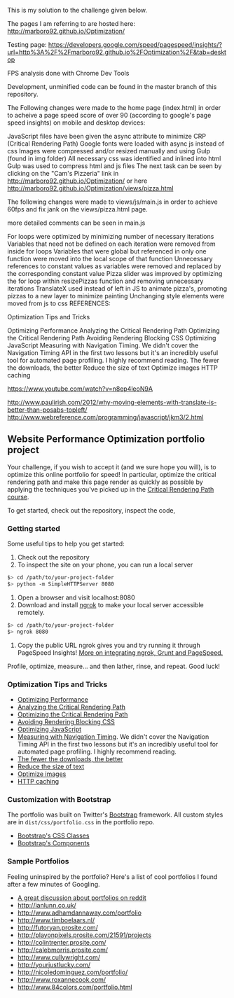 This is my solution to the challenge given below.

The pages I am referring to are hosted here: http://marboro92.github.io/Optimization/

Testing page: https://developers.google.com/speed/pagespeed/insights/?url=http%3A%2F%2Fmarboro92.github.io%2FOptimization%2F&tab=desktop

FPS analysis done with Chrome Dev Tools

Development, unminified code can be found in the master branch of this repository.

The Following changes were made to the home page (index.html) in order to acheive a page speed score of over 90 (according to google's page speed insights) on mobile and desktop devices:

JavaScript files have been given the async attribute to minimize CRP (Critical Rendering Path)
Google fonts were loaded with async js instead of css
Images were compressed and/or resized manually and using Gulp (found in img folder)
All necessary css was identified and inlined into html
Gulp was used to compress html and js files
The next task can be seen by clicking on the "Cam's Pizzeria" link in http://marboro92.github.io/Optimization/ or here http://marboro92.github.io/Optimization/views/pizza.html

The following changes were made to views/js/main.js in order to achieve 60fps and fix jank on the views/pizza.html page.

more detailed comments can be seen in main.js

For loops were optimized by minimizing number of necessary iterations
Variables that need not be defined on each iteration were removed from inside for loops
Variables that were global but referenced in only one function were moved into the local scope of that function
Unnecessary references to constant values as variables were removed and replaced by the corresponding constant value
Pizza slider was improved by optimizing the for loop within resizePizzas function and removing unnecessary iterations
TranslateX used instead of left in JS to animate pizza's, promoting pizzas to a new layer to minimize painting
Unchanging style elements were moved from js to css
REFERENCES:

Optimization Tips and Tricks

Optimizing Performance
Analyzing the Critical Rendering Path
Optimizing the Critical Rendering Path
Avoiding Rendering Blocking CSS
Optimizing JavaScript
Measuring with Navigation Timing. We didn't cover the Navigation Timing API in the first two lessons but it's an incredibly useful tool for automated page profiling. I highly recommend reading.
The fewer the downloads, the better
Reduce the size of text
Optimize images
HTTP caching

https://www.youtube.com/watch?v=n8ep4leoN9A

http://www.paulirish.com/2012/why-moving-elements-with-translate-is-better-than-posabs-topleft/
http://www.webreference.com/programming/javascript/jkm3/2.html


## Website Performance Optimization portfolio project

Your challenge, if you wish to accept it (and we sure hope you will), is to optimize this online portfolio for speed! In particular, optimize the critical rendering path and make this page render as quickly as possible by applying the techniques you've picked up in the [Critical Rendering Path course](https://www.udacity.com/course/ud884).

To get started, check out the repository, inspect the code,

### Getting started

Some useful tips to help you get started:

1. Check out the repository
1. To inspect the site on your phone, you can run a local server

  ```bash
  $> cd /path/to/your-project-folder
  $> python -m SimpleHTTPServer 8080
  ```

1. Open a browser and visit localhost:8080
1. Download and install [ngrok](https://ngrok.com/) to make your local server accessible remotely.

  ``` bash
  $> cd /path/to/your-project-folder
  $> ngrok 8080
  ```

1. Copy the public URL ngrok gives you and try running it through PageSpeed Insights! [More on integrating ngrok, Grunt and PageSpeed.](http://www.jamescryer.com/2014/06/12/grunt-pagespeed-and-ngrok-locally-testing/)

Profile, optimize, measure... and then lather, rinse, and repeat. Good luck!

### Optimization Tips and Tricks
* [Optimizing Performance](https://developers.google.com/web/fundamentals/performance/ "web performance")
* [Analyzing the Critical Rendering Path](https://developers.google.com/web/fundamentals/performance/critical-rendering-path/analyzing-crp.html "analyzing crp")
* [Optimizing the Critical Rendering Path](https://developers.google.com/web/fundamentals/performance/critical-rendering-path/optimizing-critical-rendering-path.html "optimize the crp!")
* [Avoiding Rendering Blocking CSS](https://developers.google.com/web/fundamentals/performance/critical-rendering-path/render-blocking-css.html "render blocking css")
* [Optimizing JavaScript](https://developers.google.com/web/fundamentals/performance/critical-rendering-path/adding-interactivity-with-javascript.html "javascript")
* [Measuring with Navigation Timing](https://developers.google.com/web/fundamentals/performance/critical-rendering-path/measure-crp.html "nav timing api"). We didn't cover the Navigation Timing API in the first two lessons but it's an incredibly useful tool for automated page profiling. I highly recommend reading.
* <a href="https://developers.google.com/web/fundamentals/performance/optimizing-content-efficiency/eliminate-downloads.html">The fewer the downloads, the better</a>
* <a href="https://developers.google.com/web/fundamentals/performance/optimizing-content-efficiency/optimize-encoding-and-transfer.html">Reduce the size of text</a>
* <a href="https://developers.google.com/web/fundamentals/performance/optimizing-content-efficiency/image-optimization.html">Optimize images</a>
* <a href="https://developers.google.com/web/fundamentals/performance/optimizing-content-efficiency/http-caching.html">HTTP caching</a>

### Customization with Bootstrap
The portfolio was built on Twitter's <a href="http://getbootstrap.com/">Bootstrap</a> framework. All custom styles are in `dist/css/portfolio.css` in the portfolio repo.

* <a href="http://getbootstrap.com/css/">Bootstrap's CSS Classes</a>
* <a href="http://getbootstrap.com/components/">Bootstrap's Components</a>

### Sample Portfolios

Feeling uninspired by the portfolio? Here's a list of cool portfolios I found after a few minutes of Googling.

* <a href="http://www.reddit.com/r/webdev/comments/280qkr/would_anybody_like_to_post_their_portfolio_site/">A great discussion about portfolios on reddit</a>
* <a href="http://ianlunn.co.uk/">http://ianlunn.co.uk/</a>
* <a href="http://www.adhamdannaway.com/portfolio">http://www.adhamdannaway.com/portfolio</a>
* <a href="http://www.timboelaars.nl/">http://www.timboelaars.nl/</a>
* <a href="http://futoryan.prosite.com/">http://futoryan.prosite.com/</a>
* <a href="http://playonpixels.prosite.com/21591/projects">http://playonpixels.prosite.com/21591/projects</a>
* <a href="http://colintrenter.prosite.com/">http://colintrenter.prosite.com/</a>
* <a href="http://calebmorris.prosite.com/">http://calebmorris.prosite.com/</a>
* <a href="http://www.cullywright.com/">http://www.cullywright.com/</a>
* <a href="http://yourjustlucky.com/">http://yourjustlucky.com/</a>
* <a href="http://nicoledominguez.com/portfolio/">http://nicoledominguez.com/portfolio/</a>
* <a href="http://www.roxannecook.com/">http://www.roxannecook.com/</a>
* <a href="http://www.84colors.com/portfolio.html">http://www.84colors.com/portfolio.html</a>
